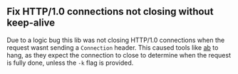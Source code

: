 ## Fix HTTP/1.0 connections not closing without keep-alive

Due to a logic bug this lib was not closing HTTP/1.0 connections when the request wasnt sending a `Connection` header. This caused tools like [ab](https://httpd.apache.org/docs/2.4/programs/ab.html) to hang, as they expect the connection to close to determine when the request is fully done, unless the `-k` flag is provided.


